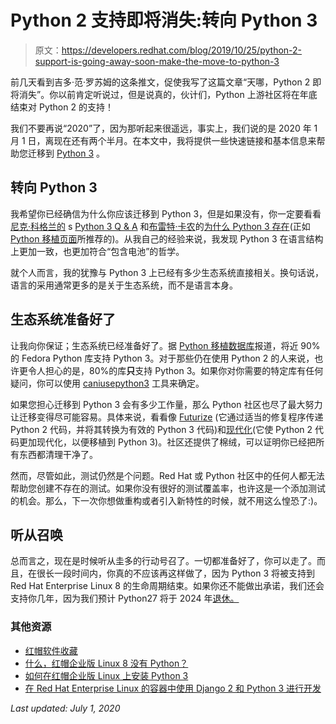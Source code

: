 # Python 2 支持即将消失:转向 Python 3

> 原文：<https://developers.redhat.com/blog/2019/10/25/python-2-support-is-going-away-soon-make-the-move-to-python-3>

前几天看到吉多·范·罗苏姆的这条推文，促使我写了这篇文章“天哪，Python 2 即将消失”。你以前肯定听说过，但是说真的，伙计们，Python 上游社区将在年底结束对 Python 2 的支持！

我们不要再说“2020”了，因为那听起来很遥远，事实上，我们说的是 2020 年 1 月 1 日，离现在还有两个半月。在本文中，我将提供一些快速链接和基本信息来帮助您迁移到 [Python 3](https://www.python.org/download/releases/3.0/) 。

## 转向 Python 3

我希望你已经确信为什么你应该迁移到 Python 3，但是如果没有，你一定要看看[尼克·科格兰的](https://twitter.com/ncoghlan_dev) s [Python 3 Q & A](https://ncoghlan-devs-python-notes.readthedocs.io/en/latest/python3/questions_and_answers.html) 和[布雷特·卡农](https://twitter.com/brettsky)的[为什么 Python 3 存在](https://snarky.ca/why-python-3-exists)(正如 [Python 移植页面](https://docs.python.org/3/howto/pyporting.html)所推荐的)。从我自己的经验来说，我发现 Python 3 在语言结构上更加一致，也更加符合“包含电池”的哲学。

就个人而言，我的犹豫与 Python 3 上已经有多少生态系统直接相关。换句话说，语言的采用通常更多的是关于生态系统，而不是语言本身。

## 生态系统准备好了

让我向你保证；生态系统已经准备好了。据 [Python 移植数据库](https://fedora.portingdb.xyz/)报道，将近 90%的 Fedora Python 库支持 Python 3。对于那些仍在使用 Python 2 的人来说，也许更令人担心的是，80%的库**只**支持 Python 3。如果你对你需要的特定库有任何疑问，你可以使用 [caniusepython3](https://pypi.org/project/caniusepython3) 工具来确定。

如果您担心迁移到 Python 3 会有多少工作量，那么 Python 社区也尽了最大努力让迁移变得尽可能容易。具体来说，看看像 [Futurize](http://python-future.org/automatic_conversion.html) (它通过适当的修复程序传递 Python 2 代码，并将其转换为有效的 Python 3 代码)和[现代化](https://python-modernize.readthedocs.io/)(它使 Python 2 代码更加现代化，以便移植到 Python 3)。社区还提供了棉绒，可以证明你已经把所有东西都清理干净了。

然而，尽管如此，测试仍然是个问题。Red Hat 或 Python 社区中的任何人都无法帮助您创建不存在的测试。如果你没有很好的测试覆盖率，也许这是一个添加测试的机会。那么，下一次你想做重构或者引入新特性的时候，就不用这么惶恐了:)。

## 听从召唤

总而言之，现在是时候听从圭多的行动号召了。一切都准备好了，你可以走了。而且，在很长一段时间内，你真的不应该再这样做了，因为 Python 3 将被支持到 Red Hat Enterprise Linux 8 的生命周期结束。如果你还不能做出承诺，我们还会支持你几年，因为我们预计 Python27 将于 2024 年[退休。](https://access.redhat.com/node/4079021)

### 其他资源

*   [红帽软件收藏](https://developers.redhat.com/products/softwarecollections/overview)
*   [什么，红帽企业版 Linux 8 没有 Python？](https://developers.redhat.com/blog/2019/05/07/what-no-python-in-red-hat-enterprise-linux-8/)
*   [如何在红帽企业版 Linux 上安装 Python 3](https://developers.redhat.com/blog/2018/08/13/install-python3-rhel/)
*   [在 Red Hat Enterprise Linux 的容器中使用 Django 2 和 Python 3 进行开发](https://developers.redhat.com/blog/2019/09/11/develop-with-django-2-and-python-3-in-a-container-with-red-hat-enterprise-linux/)

*Last updated: July 1, 2020*